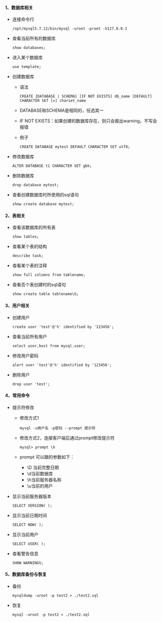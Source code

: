 #### 1、数据库相关

- 连接命令行

    ```
    /opt/mysql5.7.12/bin/mysql -uroot -proot -h127.0.0.1
    ```

- 查看当前所有的数据库

    ```
    show databases;
    ```

- 进入某个数据库
    
    ```
    use template;
    ```

- 创建数据库
    - 语法

        ```
        CREATE {DATABASE | SCHEMA} [IF NOT EXISTS] db_name [DEFAULT] CHARACTER SET [=] charset_name
        ```
    
    - DATABASE和SCHEMA是相同的，任选其一
    
    - IF NOT EXISTS：如果创建的数据库存在，则只会报出warning，不写会报错

    - 例子
    
        ```
        CREATE DATABASE mytest DEFAULT CHARACTER SET utf8;
        ```

- 修改数据库

    ```
    ALTER DATABASE t1 CHARACTER SET gbk;
    ```
- 删除数据库

    ```
    drop database mytest;
    ```

- 查看创建数据库时所使用的sql语句

    ```
    show create database mytest;
    ```
    
#### 2、表相关

- 查看该数据库的所有表

    ```
    show tables;
    ```

- 查看某个表的结构

    ```
    describe task;
    ```
    
- 查看某个表的注释

    ```
    show full columns from tablename;
    ```


- 查看否个表创建时的sql语句

    ```
    show create table tablename\G;
    ```

#### 3、用户相关

- 创建用户

    ```
    create user 'test'@'%' identified by '123456';
    ```

- 查看当前所有用户

    ```
    select user,host from mysql.user;
    ```

- 修改用户密码
    
    ```
    alert user 'test'@'%' identified by '123456';
    ```
    
- 删除用户

    ```
    drop user 'test';
    ```

#### 4、常用命令

- 提示符修改
    - 修改方式1
    
        ```
        mysql -u用户名 -p密码 --prompt 提示符
        ```
    
    - 修改方式2，连接客户端后通过prompt修改提示符
    
        ```
        mysql> prompt \h
        ```
    
    - prompt 可以跟的参数如下：
    
        - \D 当前完整日期 
        - \d当前数据库 
        - \h当前服务器名称
        - \u当前的用户
        
- 显示当前服务器版本

    ```
    SELECT VERSION( ); 
    ```

- 显示当前日期时间
    
    ```
    SELECT NOW( );
    ```

- 显示当前用户
    
    ```
    SELECT USER( );
    ```

- 查看警告信息
    
    ```
    SHOW WARNINGS;
    ```
    
#### 5、数据库备份与恢复

- 备份
    
    ```
    mysqldump -uroot -p test2 > ./test2.sql
    ```

- 恢复

    ```
    mysql -uroot -p test2 < ./test2.sql 
    ```

